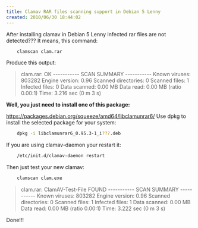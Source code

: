 ```yaml
---
title: Clamav RAR files scanning support in Debian 5 Lenny
created: 2010/06/30 18:44:02
---
```


After installing clamav in Debian 5 Lenny infected rar files are not detected??? It means, this command:

```bash
    clamscan clam.rar
```

Produce this output:

> clam.rar: OK \----------- SCAN SUMMARY ----------- Known viruses: 803282 Engine version: 0.96 Scanned directories: 0 Scanned files: 1 Infected files: 0 Data scanned: 0.00 MB Data read: 0.00 MB (ratio 0.00:1) Time: 3.216 sec (0 m 3 s) 

**Well, you just need to install one of this package:** 

<https://packages.debian.org/squeeze/amd64/libclamunrar6/> Use dpkg to install the selected package for your system:

```bash
    dpkg -i libclamunrar6_0.95.3-1_i???.deb
```

If you are using clamav-daemon your restart it: 

```bash
    /etc/init.d/clamav-daemon restart
```

Then just test your new clamav: 

```bash
    clamscan clam.exe 
```

> clam.rar: ClamAV-Test-File FOUND \----------- SCAN SUMMARY ----------- Known viruses: 803282 Engine version: 0.96 Scanned directories: 0 Scanned files: 1 Infected files: 1 Data scanned: 0.00 MB Data read: 0.00 MB (ratio 0.00:1) Time: 3.222 sec (0 m 3 s) 

Done!!!
